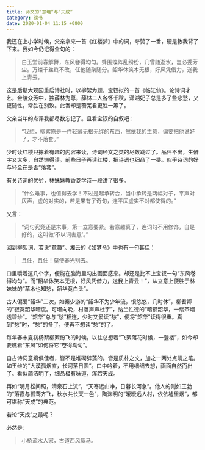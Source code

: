 ```yaml
---
title: 诗文的“意境”与“天成”
category: 读书
date: 2020-01-04 11:15 +0800
---
```

我还在上小学时候，父亲拿来一首《红楼梦》中的词，夸赞了一番，硬是教我背了下来。我如今仍记得全句的：

> 白玉堂前春解舞，东风卷得均匀。蜂围蝶阵乱纷纷，几曾随逝水，岂必委芳尘。万缕千丝终不改，任他随聚随分。韶华休笑本无根，好风凭借力，送我上青云。

这是后期大观园重启诗社时，以柳絮为题，宝钗拟的一首《临江仙》。论诗词才艺，金陵众芳中，独薛林为尊，薛林二人各怀千秋，潇湘妃子总是多了些悲愁，又更随性，常胜在别致。此番却是蘅芜君更胜一筹了。

父亲当年的点评我都尽数忘记了。且看宝钗的自叙吧：

> “我想，柳絮原是一件轻薄无根无绊的东西，然依我的主意，偏要把他说好了，才不落套。”

少时读红楼只拣着有趣的内容来读，诗词经文之类的尽数跳过了。品评不出，生僻字又太多，自然懒得读。前些日子再读红楼，把诗词也细品了一番。似乎诗词的好与坏全在是否“落套”。

有关诗词的优劣，林妹妹教香菱学诗一段讲了很多。

> “什么难事，也值得去学！不过是起承转合，当中承转是两幅对子，平声对仄声，虚的对实的，若是果有了奇句，连平仄虚实不对都使得的。”

又言：

> “词句究竟还是末事，第一立意要紧。若意趣真了，连词句不用修饰，自是好的，这叫做‘不以词害意’。”

回到柳絮词，若说“意趣”。湘云的《如梦令》中也有一句甚佳：

> 且住，且住！莫使春光别去。

口里嚼着这几个字，便能在脑海里勾出画面感来。却还是比不上宝钗一句“东风卷得均匀”。而“韶华休笑本无根，好风凭借力，送我上青云！”，从立意上便胜于林妹妹的“草木也知愁，韶华竟白头”。

古人偏爱“韶华”二次，如秦少游的“韶华不为少年流，恨悠悠，几时休”，柳耆卿的“寂寞韶华暗度。可堪向晚，村落声声杜宇”，纳兰性德的“暗损韶华，一缕茶烟透碧纱”。“韶华”总与“愁”相连，少时又爱读“愁”，便将“韶华”读得很重。真到“愁”时，“愁”的多了，便再不想读“愁”的了。

每年春末夏初杨絮柳絮纷飞的时候，以往总想着“飞絮落花时候，一登楼”，如今却要瞧着“东风”如何将它“卷得均匀”。

自古诗词意境俱佳者，皆不是堆砌辞藻的。皆是质朴之文，加之一两处点睛之笔。如王维的“大漠孤烟直，长河落日圆”。口中吟着，不用细细去想，画面自然而出了。看似简洁明了，细品极有味道，浑若天成。

再如“明月松间照，清泉石上流”，“天寒远山净，日暮长河急”。他人的则如王勃的“落霞与孤鹜齐飞，秋水共长天一色”，陶渊明的“暧暧远人村，依依墟里烟”，都可堪称“天成”的典范。

若论“天成”之最呢？

必然是:

> 小桥流水人家，古道西风瘦马。